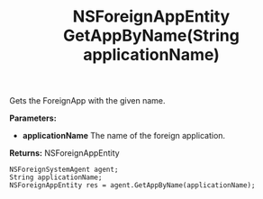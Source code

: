 ﻿---
uid: crmscript_ref_NSForeignSystemAgent_GetAppByName
title: NSForeignAppEntity GetAppByName(String applicationName)
intellisense: NSForeignSystemAgent.GetAppByName
keywords: NSForeignSystemAgent, GetAppByName
so.topic: reference
---

Gets the ForeignApp with the given name.

**Parameters:**
 - **applicationName** The name of the foreign application.

**Returns:** NSForeignAppEntity

```crmscript
NSForeignSystemAgent agent;
String applicationName;
NSForeignAppEntity res = agent.GetAppByName(applicationName);
```

